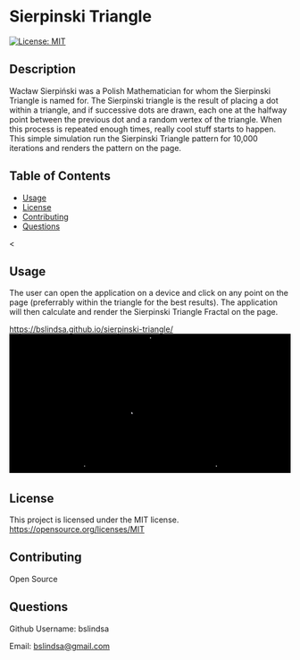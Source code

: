 # Sierpinski Triangle
  
[![License: MIT](https://img.shields.io/badge/License-MIT-yellow.svg)](https://opensource.org/licenses/MIT)

## Description

Wacław Sierpiński was a Polish Mathematician for whom the Sierpinski Triangle is named for. The Sierpinski triangle is the result of placing a dot within a triangle, and if successive dots are drawn, each one at the halfway point between the previous dot and a random vertex of the triangle. When this process is repeated enough times, really cool stuff starts to happen. This simple simulation run the Sierpinski Triangle pattern for 10,000 iterations and renders the pattern on the page.

## Table of Contents
* [Usage](#usage)
* [License](#license)
* [Contributing](#contributing)
* [Questions](#questions)
   
<
<a name="usage"></a>
## Usage

The user can open the application on a device and click on any point on the page (preferrably within the triangle for the best results). The application will then calculate and render the Sierpinski Triangle Fractal on the page.

https://bslindsa.github.io/sierpinski-triangle/
![One click on the page and the triangle fractal will render](./Sierpinski.gif)


<a name="license"></a>
## License

This project is licensed under the MIT license.
https://opensource.org/licenses/MIT

<a name="contributing"></a>
## Contributing

Open Source


<a name="questions"></a>
## Questions

Github Username: bslindsa 

Email: bslindsa@gmail.com

